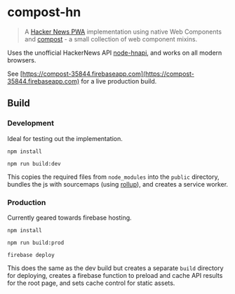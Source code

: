 # compost-hn

> A [Hacker News PWA](https://hnpwa.com/) implementation using native Web Components and [compost](https://github.com/lamplightdev/compost) - a small collection of web component mixins.

Uses the unofficial HackerNews API [node-hnapi](https://github.com/cheeaun/node-hnapi), and works on all modern browsers.

See [https://compost-35844.firebaseapp.com](https://compost-35844.firebaseapp.com) for a live production build.

## Build

### Development

Ideal for testing out the implementation.

`npm install`

`npm run build:dev`

This copies the required files from `node_modules` into the `public` directory, bundles the js with sourcemaps (using [rollup](https://rollupjs.org)), and creates a service worker.


### Production

Currently geared towards firebase hosting.

`npm install`

`npm run build:prod`

`firebase deploy`

This does the same as the dev build but creates a separate `build` directory for deploying, creates a firebase function to preload and cache API results for the root page, and sets cache control for static assets.

